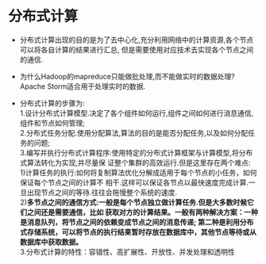 # 分布式计算
- 分布式计算出现的目的是为了去中心化,充分利用网络中的计算资源,各个节点可以将各自计算的结果进行汇总,
但是需要使用对应技术去实现各个节点之间的通信.

- 为什么Hadoop的mapreduce只能做批处理,而不能做实时的数据处理?<br>
Apache Storm适合用于处理实时的数据.<br>

- 分布式计算的步骤为:<br>
1.设计分布式计算模型.决定了各个组件如何运行,组件之间如何进行消息通信,组件和节点如何管理;<br>
2.分布式任务分配.使用分配算法,算法的目的是能否分配任务,以及如何分配任务的问题;<br>
3.编写并执行分布式计算程序:使用特定的分布式计算框架与计算模型,将分布式算法转化为实现,并尽量保
证整个集群的高效运行.但是这里存在两个难点:<br>
1)计算任务的执行:如何将复制算法优化分解成适用于每个节点的小任务，如何保证每个节点之间的计算不
相干.这样可以保证各节点以最快速度完成计算.一旦出现节点之间的等待.往往会拖慢整个系统的速度.<br>
2)**多节点之间的通信方式:一般是每个节点独立做计算任务.但是大多数时候它们之间还是需要通信，比如
获取对方的计算结果。一般有两种解决方案：一种是消息队列，将节点之间的依赖变成节点之间的消息传递;
第二种是利用分布式存储系统，可以将节点的执行结果暂时存放在数据库中，其他节点等待或从数据库中获取数据。**<br>
3.分布式计算的特性：容错性、高扩展性、开放性、并发处理和透明性






